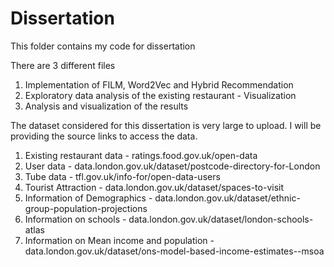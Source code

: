 # Dissertation
This folder contains my code for dissertation 

There are 3 different files 
1. Implementation of FILM, Word2Vec and Hybrid Recommendation
2. Exploratory data analysis of the existing restaurant - Visualization
3. Analysis and visualization of the results

The dataset considered for this dissertation is very large to upload. I will be providing the source links to access the data.
1. Existing restaurant data - ratings.food.gov.uk/open-data
2. User data - data.london.gov.uk/dataset/postcode-directory-for-London
3. Tube data - tfl.gov.uk/info-for/open-data-users
4. Tourist Attraction - data.london.gov.uk/dataset/spaces-to-visit
5. Information of Demographics - data.london.gov.uk/dataset/ethnic-group-population-projections
6. Information on schools - data.london.gov.uk/dataset/london-schools-atlas
7. Information on Mean income and population - data.london.gov.uk/dataset/ons-model-based-income-estimates--msoa

